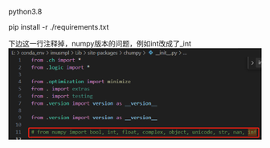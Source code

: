 python3.8


pip install -r ./requirements.txt


下边这一行注释掉，numpy版本的问题，例如int改成了_int
![alt text](image.png)
